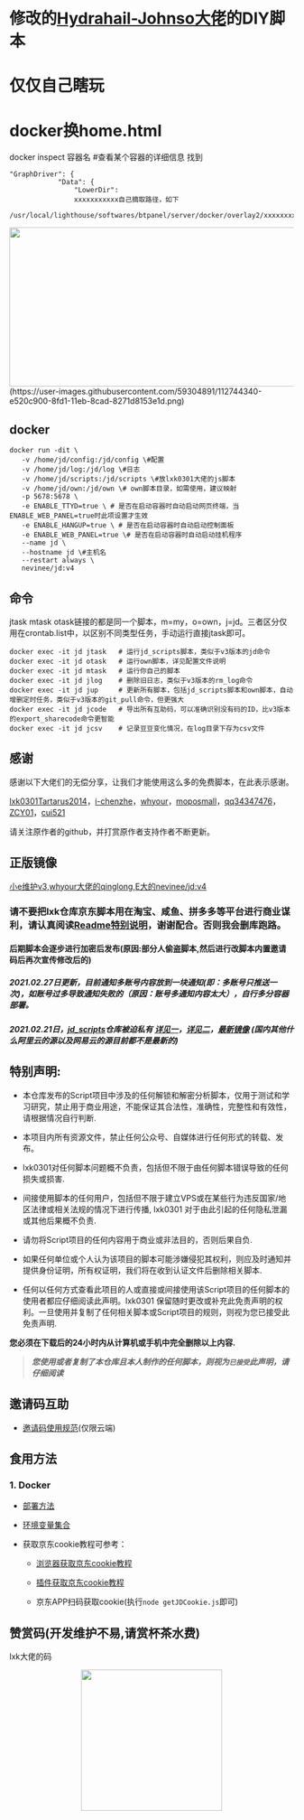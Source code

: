 # 修改的[Hydrahail-Johnso大佬](https://github.com/Hydrahail-Johnson/diy_scripts)的DIY脚本
# 仅仅自己瞎玩
# docker换home.html
docker inspect 容器名  #查看某个容器的详细信息
找到 
```
"GraphDriver": {
            "Data": {
                "LowerDir": 
                xxxxxxxxxxx自己摘取路径，如下
```
```
/usr/local/lighthouse/softwares/btpanel/server/docker/overlay2/xxxxxxxxxxxxxxxxxxxxxxxxxxxxx
```
<div align=center><img width="978" height="282" src="https://user-images.githubusercontent.com/59304891/112744340-e520c900-8fd1-11eb-8cad-8271d8153e1d.png"/></div>
(https://user-images.githubusercontent.com/59304891/112744340-e520c900-8fd1-11eb-8cad-8271d8153e1d.png)

## docker
```
docker run -dit \
   -v /home/jd/config:/jd/config \#配置
   -v /home/jd/log:/jd/log \#日志
   -v /home/jd/scripts:/jd/scripts \#放lxk0301大佬的js脚本
   -v /home/jd/own:/jd/own \# own脚本目录，如需使用，建议映射
   -p 5678:5678 \
   -e ENABLE_TTYD=true \ # 是否在启动容器时自动启动网页终端，当ENABLE_WEB_PANEL=true时此项设置才生效
   -e ENABLE_HANGUP=true \ # 是否在启动容器时自动启动控制面板
   -e ENABLE_WEB_PANEL=true \# 是否在启动容器时自动启动挂机程序
   --name jd \
   --hostname jd \#主机名
   --restart always \
   nevinee/jd:v4
```
## 命令
jtask mtask otask链接的都是同一个脚本，m=my，o=own，j=jd。三者区分仅用在crontab.list中，以区别不同类型任务，手动运行直接jtask即可。
```
docker exec -it jd jtask   # 运行jd_scripts脚本，类似于v3版本的jd命令
docker exec -it jd otask   # 运行own脚本，详见配置文件说明
docker exec -it jd mtask   # 运行你自己的脚本
docker exec -it jd jlog    # 删除旧日志，类似于v3版本的rm_log命令
docker exec -it jd jup     # 更新所有脚本，包括jd_scripts脚本和own脚本，自动增删定时任务，类似于v3版本的git_pull命令，但更强大
docker exec -it jd jcode   # 导出所有互助码，可以准确识别没有码的ID，比v3版本的export_sharecode命令更智能
docker exec -it jd jcsv    # 记录豆豆变化情况，在log目录下存为csv文件
```
## 感谢

感谢以下大佬们的无偿分享，让我们才能使用这么多的免费脚本，在此表示感谢。

[lxk0301](https://gitee.com/lxk0301/jd_docker)[Tartarus2014](https://github.com/Tartarus2014/)，[i-chenzhe](https://github.com/i-chenzhe/)，[whyour](https://github.com/whyour/)，[moposmall](https://github.com/moposmall/)，[qq34347476](https://github.com/qq34347476/)，[ZCY01](https://github.com/ZCY01/)，[cui521](https://github.com/cui521/)

请关注原作者的github，并打赏原作者支持作者不断更新。
## 正版镜像
[小e维护v3](https://github.com/dockere/jd-base),[whyour大佬的qinglong](https://github.com/whyour/qinglong),[E大的nevinee/jd:v4]()

### 请不要把lxk仓库京东脚本用在淘宝、咸鱼、拼多多等平台进行商业谋利，请认真阅读[Readme特别说明](https://gitee.com/lxk0301/jd_docker/blob/master/README.md#特别说明)，谢谢配合。否则我会删库跑路。
#### 后期脚本会逐步进行加密后发布(原因:部分人偷盗脚本,然后进行改脚本内置邀请码后再次宣传修改后的)
##### 2021.02.27日更新，目前通知多账号内容放到一块通知(即：多账号只推送一次)，如账号过多导致通知失败的（原因：账号多通知内容太大），自行多分容器部署。
##### 2021.02.21日，[jd_scripts](https://gitee.com/lxk0301/jd_scripts)仓库被迫私有 [详见一](./icon/photo.png)，[详见二](./icon/photo.jpeg)，[最新镜像](https://hub.docker.com/r/lxk0301/jd_scripts) (国内其他什么阿里云的源以及网易云的源目前都不是最新的)

## 特别声明: 

* 本仓库发布的Script项目中涉及的任何解锁和解密分析脚本，仅用于测试和学习研究，禁止用于商业用途，不能保证其合法性，准确性，完整性和有效性，请根据情况自行判断.

* 本项目内所有资源文件，禁止任何公众号、自媒体进行任何形式的转载、发布。

* lxk0301对任何脚本问题概不负责，包括但不限于由任何脚本错误导致的任何损失或损害.

* 间接使用脚本的任何用户，包括但不限于建立VPS或在某些行为违反国家/地区法律或相关法规的情况下进行传播, lxk0301 对于由此引起的任何隐私泄漏或其他后果概不负责.

* 请勿将Script项目的任何内容用于商业或非法目的，否则后果自负.

* 如果任何单位或个人认为该项目的脚本可能涉嫌侵犯其权利，则应及时通知并提供身份证明，所有权证明，我们将在收到认证文件后删除相关脚本.

* 任何以任何方式查看此项目的人或直接或间接使用该Script项目的任何脚本的使用者都应仔细阅读此声明。lxk0301 保留随时更改或补充此免责声明的权利。一旦使用并复制了任何相关脚本或Script项目的规则，则视为您已接受此免责声明.

 **您必须在下载后的24小时内从计算机或手机中完全删除以上内容.**  </br>
> ***您使用或者复制了本仓库且本人制作的任何脚本，则视为`已接受`此声明，请仔细阅读*** 


## 邀请码互助


- [邀请码使用规范](githubAction.md#互助码类环境变量)(仅限云端)

## 食用方法

### 1. Docker

- [部署方法](./docker)

- [环境变量集合](./githubAction.md)
 
- 获取京东cookie教程可参考：
  
  + [浏览器获取京东cookie教程](./backUp/GetJdCookie.md)
    
  + [插件获取京东cookie教程](./backUp/GetJdCookie2.md)
    
  + 京东APP扫码获取cookie(执行`node getJDCookie.js`即可)

## 赞赏码(开发维护不易,请赏杯茶水费)
lxk大佬的码
<div align=center><img width="250" height="250" src="https://gitee.com/lxk0301/jd_docker/raw/master/icon/thanks.jpg"/></div>

